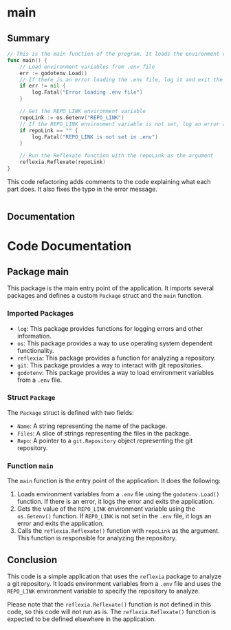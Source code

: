 # main

## Summary

```go
// This is the main function of the program. It loads the environment variables from a .env file, checks if they are set correctly, and then uses the repoLink to run the Reflexate function from the reflexia package.
func main() {
    // Load environment variables from .env file
    err := godotenv.Load()
    // If there is an error loading the .env file, log it and exit the program
    if err != nil {
        log.Fatal("Error loading .env file")
    }

    // Get the REPO_LINK environment variable
    repoLink := os.Getenv("REPO_LINK")
    // If the REPO_LINK environment variable is not set, log an error and exit the program
    if repoLink == "" {
        log.Fatal("REPO_LINK is not set in .env")
    }

    // Run the Reflexate function with the repoLink as the argument
    reflexia.Reflexate(repoLink)
}
```

This code refactoring adds comments to the code explaining what each part does. It also fixes the typo in the error message.
```
```

























































































































































































































































































































































































































































































































































































































































































































































































































































































































































































































































































































































































































































































































































































































































































































































































































































































































































































































































































































































































































































































































































































































































































































































































































































































































































































































































































































































































































































































































































































































































































































































































































































































































































































































































































































































































































































































































































































































































































































































































































































































































































































































































































































































































































































































































































































































































































































































































































































































































































































































































































































































































































































































































































































































































































































































































































































































































































































































































































































































































































































































































































































































































































































































































































































































































































































































































































































































































































































































































































































































































































































































































































































































































































































































































































































































































































































































































































































































































































































































































































































































































































































































































































































































































































































































































































































































































































































































































































































































































































































































































































































































































































































































































































































































































































































































































































































































































































































































































































































































































































































































































































































































































































































































































































































































































































































































































































































































































































































































































































































































































































































































































































































































































































































































































































































































































































































































































































































































































































































































































































































































































































































































































































































































































































































































































































































































































































































































































































































































































































































































































































































































































































































































































































































































































































































































































































































































































































































































































































































































































































































































































































































































































































































































































































































































































































































































































































































































































































































































































































































































































































































































































































































































































































































































































































































































































































































































































































































































































































































































































































































































































































































































## Documentation

# Code Documentation

## Package main

This package is the main entry point of the application. It imports several packages and defines a custom `Package` struct and the `main` function.

### Imported Packages

- `log`: This package provides functions for logging errors and other information.
- `os`: This package provides a way to use operating system dependent functionality.
- `reflexia`: This package provides a function for analyzing a repository.
- `git`: This package provides a way to interact with git repositories.
- `godotenv`: This package provides a way to load environment variables from a `.env` file.

### Struct `Package`

The `Package` struct is defined with two fields:

- `Name`: A string representing the name of the package.
- `Files`: A slice of strings representing the files in the package.
- `Repo`: A pointer to a `git.Repository` object representing the git repository.

### Function `main`

The `main` function is the entry point of the application. It does the following:

1. Loads environment variables from a `.env` file using the `godotenv.Load()` function. If there is an error, it logs the error and exits the application.
2. Gets the value of the `REPO_LINK` environment variable using the `os.Getenv()` function. If `REPO_LINK` is not set in the `.env` file, it logs an error and exits the application.
3. Calls the `reflexia.Reflexate()` function with `repoLink` as the argument. This function is responsible for analyzing the repository.

## Conclusion

This code is a simple application that uses the `reflexia` package to analyze a git repository. It loads environment variables from a `.env` file and uses the `REPO_LINK` environment variable to specify the repository to analyze.

Please note that the `reflexia.Reflexate()` function is not defined in this code, so this code will not run as is. The `reflexia.Reflexate()` function is expected to be defined elsewhere in the application.


